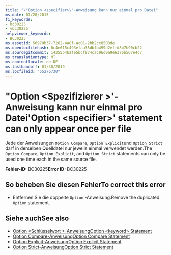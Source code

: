 ```yaml
---
title: "\"Option <specifier>\"-Anweisung kann nur einmal pro Datei"
ms.date: 07/20/2015
f1_keywords:
- bc30225
- vbc30225
helpviewer_keywords:
- BC30225
ms.assetid: 56970b37-7262-4a8f-ac01-2bb2cc8503de
ms.openlocfilehash: 6c4e615c493efaa38dbfb499d2effd8b7b90cb22
ms.sourcegitcommit: 14355b4b2fe5bcf874cac96d0a9e6376b567e4c7
ms.translationtype: MT
ms.contentlocale: de-DE
ms.lasthandoff: 01/30/2019
ms.locfileid: "55276730"
---
```

# <a name="option-specifier-statement-can-only-appear-once-per-file"></a><span data-ttu-id="26832-102">"Option \<Spezifizierer >'-Anweisung kann nur einmal pro Datei</span><span class="sxs-lookup"><span data-stu-id="26832-102">'Option \<specifier>' statement can only appear once per file</span></span>
<span data-ttu-id="26832-103">Jede der Anweisungen `Option Compare`, `Option Explicit`und `Option Strict` darf in derselben Quelldatei nur jeweils einmal verwendet werden.</span><span class="sxs-lookup"><span data-stu-id="26832-103">The `Option Compare`, `Option Explicit`, and `Option Strict` statements can only be used one time each in the same source file.</span></span>  
  
 <span data-ttu-id="26832-104">**Fehler-ID:** BC30225</span><span class="sxs-lookup"><span data-stu-id="26832-104">**Error ID:** BC30225</span></span>  
  
## <a name="to-correct-this-error"></a><span data-ttu-id="26832-105">So beheben Sie diesen Fehler</span><span class="sxs-lookup"><span data-stu-id="26832-105">To correct this error</span></span>  
  
-   <span data-ttu-id="26832-106">Entfernen Sie die doppelte `Option` -Anweisung.</span><span class="sxs-lookup"><span data-stu-id="26832-106">Remove the duplicated `Option` statement.</span></span>  
  
## <a name="see-also"></a><span data-ttu-id="26832-107">Siehe auch</span><span class="sxs-lookup"><span data-stu-id="26832-107">See also</span></span>
- [<span data-ttu-id="26832-108">Option \<Schlüsselwort >-Anweisung</span><span class="sxs-lookup"><span data-stu-id="26832-108">Option \<keyword> Statement</span></span>](../../visual-basic/language-reference/statements/option-keyword-statement.md)
- [<span data-ttu-id="26832-109">Option Compare-Anweisung</span><span class="sxs-lookup"><span data-stu-id="26832-109">Option Compare Statement</span></span>](../../visual-basic/language-reference/statements/option-compare-statement.md)
- [<span data-ttu-id="26832-110">Option Explicit-Anweisung</span><span class="sxs-lookup"><span data-stu-id="26832-110">Option Explicit Statement</span></span>](../../visual-basic/language-reference/statements/option-explicit-statement.md)
- [<span data-ttu-id="26832-111">Option Strict-Anweisung</span><span class="sxs-lookup"><span data-stu-id="26832-111">Option Strict Statement</span></span>](../../visual-basic/language-reference/statements/option-strict-statement.md)
